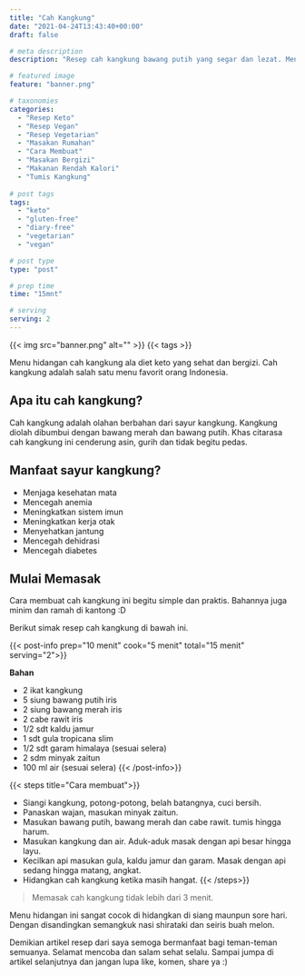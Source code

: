 ```yaml
---
title: "Cah Kangkung"
date: "2021-04-24T13:43:40+00:00"
draft: false

# meta description
description: "Resep cah kangkung bawang putih yang segar dan lezat. Menu makanan diet keto dan vegan ."

# featured image
feature: "banner.png"

# taxonomies
categories:
  - "Resep Keto"
  - "Resep Vegan"
  - "Resep Vegetarian"
  - "Masakan Rumahan"
  - "Cara Membuat"
  - "Masakan Bergizi"
  - "Makanan Rendah Kalori"
  - "Tumis Kangkung"
  
# post tags
tags:
  - "keto"
  - "gluten-free"
  - "diary-free"
  - "vegetarian"
  - "vegan"

# post type
type: "post"

# prep time
time: "15mnt"

# serving
serving: 2
---
```


{{< img src="banner.png" alt="" >}}
{{< tags >}}

Menu hidangan cah kangkung ala diet keto yang sehat dan bergizi. Cah kangkung adalah salah satu menu favorit orang Indonesia.

## Apa itu cah kangkung?

Cah kangkung adalah olahan berbahan dari sayur kangkung. Kangkung diolah dibumbui dengan bawang merah dan bawang putih. Khas citarasa cah kangkung ini cenderung asin, gurih dan tidak begitu pedas.

## Manfaat sayur kangkung?

- Menjaga kesehatan mata
- Mencegah anemia
- Meningkatkan sistem imun
- Meningkatkan kerja otak
- Menyehatkan jantung
- Mencegah dehidrasi
- Mencegah diabetes

## Mulai Memasak
Cara membuat cah kangkung ini begitu simple dan praktis. Bahannya juga minim dan ramah di kantong :D

Berikut simak resep cah kangkung di bawah ini.

{{< post-info prep="10 menit" cook="5 menit" total="15 menit" serving="2">}}

__Bahan__

- 2 ikat kangkung
- 5 siung bawang putih iris
- 2 siung bawang merah iris
- 2 cabe rawit iris 
- 1/2 sdt kaldu jamur
- 1 sdt gula tropicana slim
- 1/2 sdt garam himalaya (sesuai selera)
- 2 sdm minyak zaitun
- 100 ml air (sesuai selera)
{{< /post-info>}}

{{< steps title="Cara membuat">}}
- Siangi kangkung, potong-potong, belah batangnya, cuci bersih.
- Panaskan wajan, masukan minyak zaitun.
- Masukan bawang putih, bawang merah dan cabe rawit. tumis hingga harum.
- Masukan kangkung dan air. Aduk-aduk masak dengan api besar hingga layu.
- Kecilkan api masukan gula, kaldu jamur dan garam. Masak dengan api sedang hingga matang, angkat.
- Hidangkan cah kangkung ketika masih hangat.
{{< /steps>}}

> Memasak cah kangkung tidak lebih dari 3 menit.

Menu hidangan ini sangat cocok di hidangkan di siang maunpun sore hari. Dengan disandingkan semangkuk nasi shirataki dan seiris buah melon.

Demikian artikel resep dari saya semoga bermanfaat bagi teman-teman semuanya. Selamat mencoba dan salam sehat selalu. Sampai jumpa di artikel selanjutnya dan jangan lupa like, komen, share ya :)
